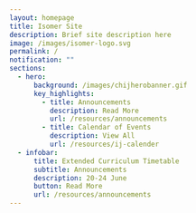 ```yaml
---
layout: homepage
title: Isomer Site
description: Brief site description here
image: /images/isomer-logo.svg
permalink: /
notification: ""
sections:
  - hero:
      background: /images/chijherobanner.gif
      key_highlights:
        - title: Announcements
          description: Read More
          url: /resources/announcements
        - title: Calendar of Events
          description: View All
          url: /resources/ij-calender
  - infobar:
      title: Extended Curriculum Timetable
      subtitle: Announcements
      description: 20-24 June
      button: Read More
      url: /resources/announcements
---
```

